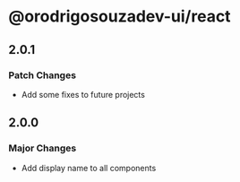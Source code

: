 # @orodrigosouzadev-ui/react

## 2.0.1

### Patch Changes

- Add some fixes to future projects

## 2.0.0

### Major Changes

- Add display name to all components

